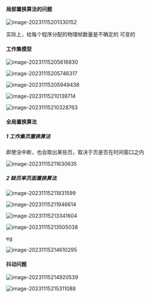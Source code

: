 #### 局部置换算法的问题

![image-20231115201330152](./image_6.2%20%E5%85%A8%E5%B1%80%E9%A1%B5%E9%9D%A2%E7%BD%AE%E6%8D%A2%E7%AE%97%E6%B3%95/image-20231115201330152.png)

实际上，给每个程序分配的物理帧数量是不确定的 可变的

#### 工作集模型

![image-20231115205616830](./image_6.2%20%E5%85%A8%E5%B1%80%E9%A1%B5%E9%9D%A2%E7%BD%AE%E6%8D%A2%E7%AE%97%E6%B3%95/image-20231115205616830.png)

![image-20231115205746317](./image_6.2%20%E5%85%A8%E5%B1%80%E9%A1%B5%E9%9D%A2%E7%BD%AE%E6%8D%A2%E7%AE%97%E6%B3%95/image-20231115205746317.png)

![image-20231115205949438](./image_6.2%20%E5%85%A8%E5%B1%80%E9%A1%B5%E9%9D%A2%E7%BD%AE%E6%8D%A2%E7%AE%97%E6%B3%95/image-20231115205949438.png)

![image-20231115210139714](./image_6.2%20%E5%85%A8%E5%B1%80%E9%A1%B5%E9%9D%A2%E7%BD%AE%E6%8D%A2%E7%AE%97%E6%B3%95/image-20231115210139714.png)

![image-20231115210328763](./image_6.2%20%E5%85%A8%E5%B1%80%E9%A1%B5%E9%9D%A2%E7%BD%AE%E6%8D%A2%E7%AE%97%E6%B3%95/image-20231115210328763.png)

#### 全局置换算法

##### 1 工作集页置换算法

即使没中断，也会取出某些页，取决于页是否在时间窗口之内

![image-20231115211630635](./image_6.2%20%E5%85%A8%E5%B1%80%E9%A1%B5%E9%9D%A2%E7%BD%AE%E6%8D%A2%E7%AE%97%E6%B3%95/image-20231115211630635.png)

##### 2 缺页率页面置换算法

![image-20231115211831599](./image_6.2%20%E5%85%A8%E5%B1%80%E9%A1%B5%E9%9D%A2%E7%BD%AE%E6%8D%A2%E7%AE%97%E6%B3%95/image-20231115211831599.png)

![image-20231115211946614](./image_6.2%20%E5%85%A8%E5%B1%80%E9%A1%B5%E9%9D%A2%E7%BD%AE%E6%8D%A2%E7%AE%97%E6%B3%95/image-20231115211946614.png)

![image-20231115213341604](./image_6.2%20%E5%85%A8%E5%B1%80%E9%A1%B5%E9%9D%A2%E7%BD%AE%E6%8D%A2%E7%AE%97%E6%B3%95/image-20231115213341604.png)

![image-20231115213505038](./image_6.2%20%E5%85%A8%E5%B1%80%E9%A1%B5%E9%9D%A2%E7%BD%AE%E6%8D%A2%E7%AE%97%E6%B3%95/image-20231115213505038.png)

eg

![image-20231115214610295](./image_6.2%20%E5%85%A8%E5%B1%80%E9%A1%B5%E9%9D%A2%E7%BD%AE%E6%8D%A2%E7%AE%97%E6%B3%95/image-20231115214610295.png)

#### 抖动问题

![image-20231115214920539](./image_6.2%20%E5%85%A8%E5%B1%80%E9%A1%B5%E9%9D%A2%E7%BD%AE%E6%8D%A2%E7%AE%97%E6%B3%95/image-20231115214920539.png)

![image-20231115215311088](./image_6.2%20%E5%85%A8%E5%B1%80%E9%A1%B5%E9%9D%A2%E7%BD%AE%E6%8D%A2%E7%AE%97%E6%B3%95/image-20231115215311088.png)

